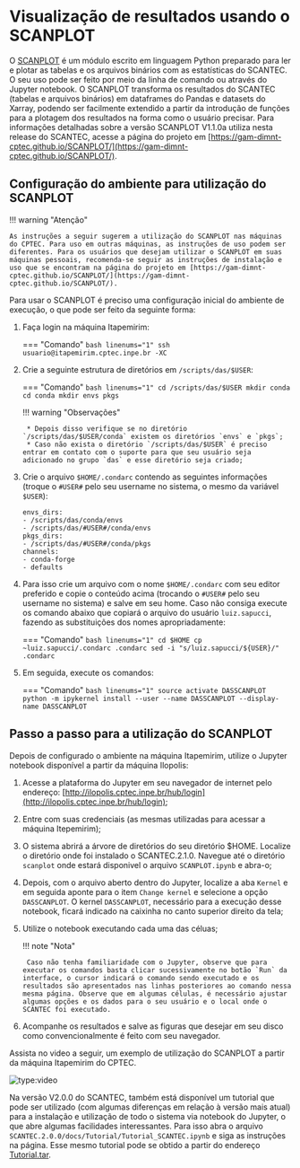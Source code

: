 #  Visualização de resultados usando o SCANPLOT

O [SCANPLOT](https://gam-dimnt-cptec.github.io/SCANPLOT/) é um módulo escrito em linguagem Python preparado para ler e plotar as tabelas e os arquivos binários com as estatísticas do SCANTEC. O seu uso pode ser feito por meio da linha de comando ou através do Jupyter notebook. O SCANPLOT transforma os resultados do SCANTEC (tabelas e arquivos binários) em dataframes do Pandas e datasets do Xarray, podendo ser facilmente extendido a partir da introdução de funções para a plotagem dos resultados na forma como o usuário precisar. Para informações detalhadas sobre a versão SCANPLOT V1.1.0a utiliza nesta release do SCANTEC, acesse a página do projeto em [https://gam-dimnt-cptec.github.io/SCANPLOT/](https://gam-dimnt-cptec.github.io/SCANPLOT/).

##  Configuração do ambiente para utilização do SCANPLOT

!!! warning "Atenção"

    As instruções a seguir sugerem a utilização do SCANPLOT nas máquinas do CPTEC. Para uso em outras máquinas, as instruções de uso podem ser diferentes. Para os usuários que desejam utilizar o SCANPLOT em suas máquinas pessoais, recomenda-se seguir as instruções de instalação e uso que se encontram na página do projeto em [https://gam-dimnt-cptec.github.io/SCANPLOT/](https://gam-dimnt-cptec.github.io/SCANPLOT/).

Para usar o SCANPLOT é preciso uma configuração inicial do ambiente de execução, o que pode ser feito da seguinte forma:

1. Faça login na máquina Itapemirim:

    === "Comando"
        ```bash linenums="1"
        ssh usuario@itapemirim.cptec.inpe.br -XC
        ```

2. Crie a seguinte estrutura de diretórios em `/scripts/das/$USER`:

    === "Comando"
        ```bash linenums="1"
        cd /scripts/das/$USER
        mkdir conda
        cd conda
        mkdir envs pkgs
        ```

    !!! warning "Observações"
    
        * Depois disso verifique se no diretório `/scripts/das/$USER/conda` existem os diretórios `envs` e `pkgs`;
        * Caso não exista o diretório `/scripts/das/$USER` é preciso entrar em contato com o suporte para que seu usuário seja adicionado no grupo `das` e esse diretório seja criado;

3. Crie o arquivo `$HOME/.condarc` contendo as seguintes informações (troque o `#USER#` pelo seu username no sistema, o mesmo da variável `$USER`):

    ```
    envs_dirs:
    - /scripts/das/conda/envs
    - /scripts/das/#USER#/conda/envs
    pkgs_dirs:
    - /scripts/das/#USER#/conda/pkgs
    channels:
    - conda-forge
    - defaults
    ```

2. Para isso crie um arquivo com o nome `$HOME/.condarc` com seu editor preferido e copie o conteúdo acima (trocando o `#USER#` pelo seu username no sistema) e salve em seu home. Caso não consiga execute os comando abaixo que copiará o arquivo do usuário `luiz.sapucci`, fazendo as substituições dos nomes apropriadamente:

    === "Comando"
        ```bash linenums="1"
        cd $HOME
        cp ~luiz.sapucci/.condarc .condarc
        sed -i "s/luiz.sapucci/${USER}/" .condarc
        ```

3. Em seguida, execute os comandos:

    === "Comando"
        ```bash linenums="1"
        source activate DASSCANPLOT
        python -m ipykernel install --user --name DASSCANPLOT --display-name DASSCANPLOT
        ```

## Passo a passo para a utilização do SCANPLOT

Depois de configurado o ambiente na máquina Itapemirim, utilize o Jupyter notebook disponível a partir da máquina Ilopolis:

1. Acesse a plataforma do Jupyter em seu navegador de internet pelo endereço: [http://ilopolis.cptec.inpe.br/hub/login](http://ilopolis.cptec.inpe.br/hub/login);
2. Entre com suas credenciais (as mesmas utilizadas para acessar a máquina Itepemirim);
3. O sistema abrirá a árvore de diretórios do seu diretório $HOME. Localize o diretório onde foi instalado o SCANTEC.2.1.0. Navegue até o diretório `scanplot` onde estará disponivel o arquivo `SCANPLOT.ipynb` e abra-o; 
4. Depois, com o arquivo aberto dentro do Jupyter, localize a aba `Kernel` e em seguida aponte para o item `Change kernel` e selecione a opção `DASSCANPLOT`. O kernel `DASSCANPLOT`, necessário para a execução desse notebook, ficará indicado na caixinha no canto superior direito da tela;
5. Utilize o notebook executando cada uma das céluas;

    !!! note "Nota"

        Caso não tenha familiaridade com o Jupyter, observe que para executar os comandos basta clicar sucessivamente no botão `Run` da interface, o cursor indicará o comando sendo executado e os resultados são apresentados nas linhas posteriores ao comando nessa mesma página. Observe que em algumas células, é necessário ajustar algumas opções e os dados para o seu usuário e o local onde o SCANTEC foi executado.

6. Acompanhe os resultados e salve as figuras que desejar em seu disco como convencionalmente é feito com seu navegador.

Assista no video a seguir, um exemplo de utilização do SCANPLOT a partir da máquina Itapemirim do CPTEC.

![type:video](https://youtube.com/embed/HOao_F0-Pi8)

Na versão V2.0.0 do SCANTEC, também está disponível um tutorial que pode ser utilizado (com algumas diferenças em relação à versão mais atual) para a instalação e utilização de todo o sistema via notebook do Jupyter, o que abre algumas facilidades interessantes. Para isso abra o arquivo `SCANTEC.2.0.0/docs/Tutorial/Tutorial_SCANTEC.ipynb` e siga as instruções na página. Esse mesmo tutorial pode se obtido a partir do endereço [Tutorial.tar](https://github.com/GAM-DIMNT-CPTEC/SCANTEC/releases/download/V2.0.0/Tutorial.tar).
